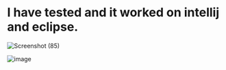 # I have tested and it worked on intellij and eclipse. 

![Screenshot (85)](https://user-images.githubusercontent.com/59344552/136655252-22b71928-1f2a-4e85-b37e-eea55fd6ff6a.png)

![image](https://user-images.githubusercontent.com/59344552/136655299-367210dc-de61-4a1b-9e3a-6be5ef7c534d.png)

